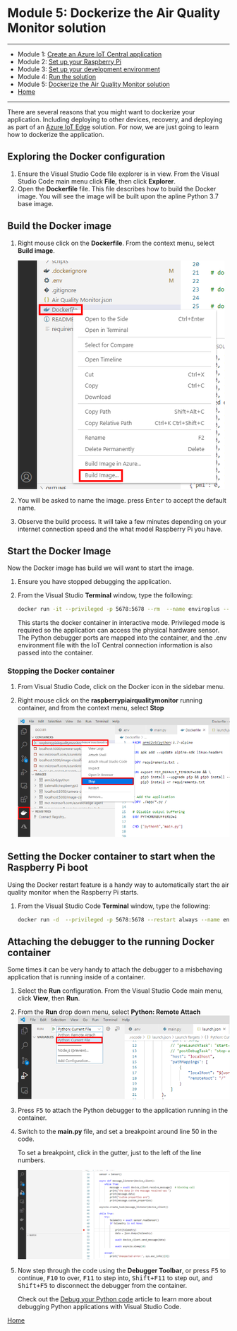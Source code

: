 # Module 5: Dockerize the Air Quality Monitor solution

---

* Module 1: [Create an Azure IoT Central application](../module_1_create_iot_hub/README.md)
* Module 2: [Set up your Raspberry Pi](../module_2_set_up_raspberry_pi/README.md)
* Module 3: [Set up your development environment](../module_3_set_up_computer/README.md)
* Module 4: [Run the solution](../module_4_building_the_solution/README.md)
* Module 5: [Dockerize the Air Quality Monitor solution](../module_5_docker/README.md)
* [Home](../../README.md)

---

There are several reasons that you might want to dockerize your application. Including deploying to other devices, recovery, and deploying as part of an [Azure IoT Edge](https://docs.microsoft.com/en-us/azure/iot-edge/) solution.  For now, we are just going to learn how to dockerize the application.

## Exploring the Docker configuration

1. Ensure the Visual Studio Code file explorer is in view. From the Visual Studio Code main menu click **File**, then click **Explorer**.
2. Open the **Dockerfile** file. This file describes how to build the Docker image. You will see the image will be built upon the apline Python 3.7 base image.

## Build the Docker image

1. Right mouse click on the **Dockerfile**. From the context menu, select **Build image**.

    ![](../resources/vs-code-docker-build.png)
2. You will be asked to name the image. press <kbd>Enter</kbd> to accept the default name.
3. Observe the build process. It will take a few minutes depending on your internet connection speed and the what model Raspberry Pi you have.

## Start the Docker Image

Now the Docker image has build we will want to start the image.

1. Ensure you have stopped debugging the application.
2. From the Visual Studio **Terminal** window, type the following:
    
    ```bash
    docker run -it --privileged -p 5678:5678 --rm  --name enviroplus --env-file .env  raspberrypiairqualitymonitor:latest
    ```

    This starts the docker container in interactive mode. Privileged mode is required so the application can access the physical hardware sensor. The Python debugger ports are mapped into the container, and the .env environment file with the IoT Central connection information is also passed into the container.

### Stopping the Docker container

1. From Visual Studio Code, click on the Docker icon in the sidebar menu.
2. Right mouse click on the **raspberrypiairqualitymonitor** running container, and from the context menu, select **Stop**

    ![](../resources/vs-code-docker-stop.png)

## Setting the Docker container to start when the Raspberry Pi boot

Using the Docker restart feature is a handy way to automatically start the air quality monitor when the Raspberry Pi starts.

1. From the Visual Studio Code **Terminal** window, type the following:

    ```bash
    docker run -d  --privileged -p 5678:5678 --restart always --name enviroplus  --env-file .env  raspberrypiairqualitymonitor:latest
    ```

## Attaching the debugger to the running Docker container

Some times it can be very handy to attach the debugger to a misbehaving application that is running inside of a container.

1. Select the **Run** configuration. From the Visual Studio Code main menu, click **View**, then **Run**.
2. From the **Run** drop down menu, select **Python: Remote Attach**
    ![](../resources/vs-code-run-select.png)
3. Press <kbd>F5</kbd> to attach the Python debugger to the application running in the container.
4. Switch to the **main.py** file, and set a breakpoint around line 50 in the code. 

    To set a breakpoint, click in the gutter, just to the left of the line numbers.

    ![](../resources/vs-code-breakpoint-set.png)
5. Now step through the code using the **Debugger Toolbar**, or press <kbd>F5</kbd> to continue, <kbd>F10</kbd> to over, <kbd>F11</kbd> to step into, <kbd>Shift+F11</kbd> to step out, and <kbd>Shift+F5</kbd> to disconnect the debugger from the container.

    Check out the [Debug your Python code](https://docs.microsoft.com/en-us/visualstudio/python/debugging-python-in-visual-studio?view=vs-2019) article to learn more about debugging Python applications with Visual Studio Code.

[Home](../../README.md)